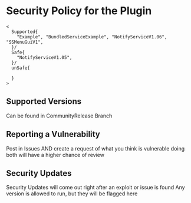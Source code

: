 # Security Policy for the Plugin
```
<
  Supported{
    "Example", "BundledServiceExample", "NotifyServiceV1.06", "SSMenuGuiV1",
  }/
  Safe{
    "NotifyServiceV1.05",
  }/
  unSafe{
    
  }
>
```

## Supported Versions
Can be found in CommunityRelease Branch

## Reporting a Vulnerability
Post in Issues AND create a request of what you think is vulnerable 
doing both will have a higher chance of review

## Security Updates
Security Updates will come out right after an exploit or issue is found
Any version is allowed to run, but they will be flagged here
